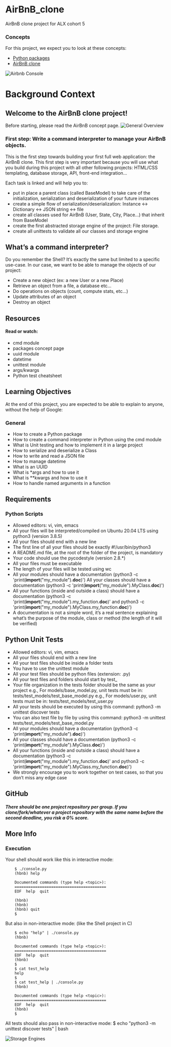 # AirBnB_clone
AirBnB clone project for ALX cohort 5

### Concepts

For this project, we expect you to look at these concepts:

- [Python packages](https://alx-intranet.hbtn.io/concepts/66)
- [AirBnB clone](https://alx-intranet.hbtn.io/concepts/74)

![Airbnb Console](https://s3.amazonaws.com/alx-intranet.hbtn.io/uploads/medias/2018/6/65f4a1dd9c51265f49d0.png?X-Amz-Algorithm=AWS4-HMAC-SHA256&X-Amz-Credential=AKIARDDGGGOUSBVO6H7D%2F20220801%2Fus-east-1%2Fs3%2Faws4_request&X-Amz-Date=20220801T050509Z&X-Amz-Expires=86400&X-Amz-SignedHeaders=host&X-Amz-Signature=9d30c1351aed7ca61e6bf8a3e6d637b0059e8e1bd19d4be19764fd598d5e0096)



# Background Context
## Welcome to the AirBnB clone project!

Before starting, please read the AirBnB concept page.
![General Overview](https://youtu.be/E12Xc3H2xqo)


### First step: Write a command interpreter to manage your AirBnB objects.

This is the first step towards building your first full web application: the AirBnB clone. This first step is very important because you will use what you build during this project with all other following projects: HTML/CSS templating, database storage, API, front-end integration…

Each task is linked and will help you to:

  - put in place a parent class (called BaseModel) to take care of the initialization, serialization and deserialization of your future instances
  - create a simple flow of serialization/deserialization: Instance <-> Dictionary <-> JSON string <-> file
  - create all classes used for AirBnB (User, State, City, Place…) that inherit from BaseModel
  - create the first abstracted storage engine of the project: File storage.
  - create all unittests to validate all our classes and storage engine

## What’s a command interpreter?

Do you remember the Shell? It’s exactly the same but limited to a specific use-case. In our case, we want to be able to manage the objects of our project:

  - Create a new object (ex: a new User or a new Place)
  - Retrieve an object from a file, a database etc…
  - Do operations on objects (count, compute stats, etc…)
  - Update attributes of an object
  - Destroy an object

## Resources

#### Read or watch:

  - cmd module
  - packages concept page
  - uuid module
  - datetime
  - unittest module
  - args/kwargs
  - Python test cheatsheet


## Learning Objectives

At the end of this project, you are expected to be able to explain to anyone, without the help of Google:
### General

  - How to create a Python package
  - How to create a command interpreter in Python using the cmd module
  - What is Unit testing and how to implement it in a large project
  - How to serialize and deserialize a Class
  - How to write and read a JSON file
  - How to manage datetime
  - What is an UUID
  - What is *args and how to use it
  - What is **kwargs and how to use it
  - How to handle named arguments in a function


## Requirements
### Python Scripts

   - Allowed editors: vi, vim, emacs
   - All your files will be interpreted/compiled on Ubuntu 20.04 LTS using python3 (version 3.8.5)
   - All your files should end with a new line
   - The first line of all your files should be exactly #!/usr/bin/python3
   - A README.md file, at the root of the folder of the project, is mandatory
   - Your code should use the pycodestyle (version 2.8.*)
   - All your files must be executable
   - The length of your files will be tested using wc
   - All your modules should have a documentation (python3 -c 'print(__import__("my_module").__doc__)')
    All your classes should have a documentation (python3 -c 'print(__import__("my_module").MyClass.__doc__)')
   - All your functions (inside and outside a class) should have a documentation (python3 -c 'print(__import__("my_module").my_function.__doc__)' and python3 -c 'print(__import__("my_module").MyClass.my_function.__doc__)')
   - A documentation is not a simple word, it’s a real sentence explaining what’s the purpose of the module, class or method (the length of it will be verified)

## Python Unit Tests

   - Allowed editors: vi, vim, emacs
   - All your files should end with a new line
   - All your test files should be inside a folder tests
   - You have to use the unittest module
   - All your test files should be python files (extension: .py)
   - All your test files and folders should start by test_
   - Your file organization in the tests folder should be the same as your project
    e.g., For models/base_model.py, unit tests must be in: tests/test_models/test_base_model.py
    e.g., For models/user.py, unit tests must be in: tests/test_models/test_user.py
   - All your tests should be executed by using this command: python3 -m unittest discover tests
   - You can also test file by file by using this command: python3 -m unittest tests/test_models/test_base_model.py
   - All your modules should have a documentation (python3 -c 'print(__import__("my_module").__doc__)')
   - All your classes should have a documentation (python3 -c 'print(__import__("my_module").MyClass.__doc__)')
   - All your functions (inside and outside a class) should have a documentation (python3 -c 'print(__import__("my_module").my_function.__doc__)' and python3 -c 'print(__import__("my_module").MyClass.my_function.__doc__)')
   - We strongly encourage you to work together on test cases, so that you don’t miss any edge case

## GitHub

##### There should be one project repository per group. If you clone/fork/whatever a project repository with the same name before the second deadline, you risk a 0% score.
## More Info
### Execution

Your shell should work like this in interactive mode:

        $ ./console.py
        (hbnb) help

        Documented commands (type help <topic>):
        ========================================
        EOF  help  quit

        (hbnb) 
        (hbnb) 
        (hbnb) quit
        $
But also in non-interactive mode: (like the Shell project in C)

        $ echo "help" | ./console.py
        (hbnb)

        Documented commands (type help <topic>):
        ========================================
        EOF  help  quit
        (hbnb) 
        $
        $ cat test_help
        help
        $
        $ cat test_help | ./console.py
        (hbnb)

        Documented commands (type help <topic>):
        ========================================
        EOF  help  quit
        (hbnb) 
        $
All tests should also pass in non-interactive mode: $ echo "python3 -m unittest discover tests" | bash

![Storage Engines](https://s3.amazonaws.com/alx-intranet.hbtn.io/uploads/medias/2018/6/815046647d23428a14ca.png?X-Amz-Algorithm=AWS4-HMAC-SHA256&X-Amz-Credential=AKIARDDGGGOUSBVO6H7D%2F20220801%2Fus-east-1%2Fs3%2Faws4_request&X-Amz-Date=20220801T050509Z&X-Amz-Expires=86400&X-Amz-SignedHeaders=host&X-Amz-Signature=224e551a66a7edbf8afbb176dfd49c01b92e10a345bff4b68c8ad493b6d2243d)

